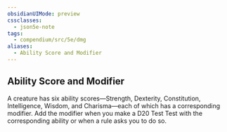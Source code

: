 ```yaml
---
obsidianUIMode: preview
cssclasses:
  - json5e-note
tags:
  - compendium/src/5e/dmg
aliases:
  - Ability Score and Modifier
---
```

## Ability Score and Modifier

A creature has six ability scores—Strength, Dexterity, Constitution, Intelligence, Wisdom, and Charisma—each of which has a corresponding modifier. Add the modifier when you make a D20 Test Test with the corresponding ability or when a rule asks you to do so.